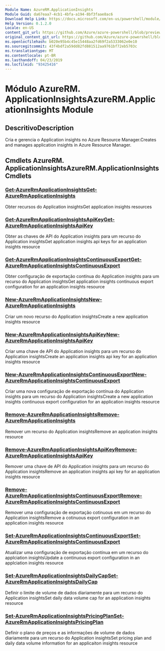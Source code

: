 ```yaml
---
Module Name: AzureRM.ApplicationInsights
Module Guid: da67eaa7-4cb1-4bfa-a194-8bf3faae8ac6
Download Help Link: https://docs.microsoft.com/en-us/powershell/module/azurerm.applicationinsights
Help Version: 0.1.2.0
Locale: en-US
content_git_url: https://github.com/Azure/azure-powershell/blob/preview/src/ResourceManager/ApplicationInsights/Commands.ApplicationInsights/help/AzureRM.ApplicationInsights.md
original_content_git_url: https://github.com/Azure/azure-powershell/blob/preview/src/ResourceManager/ApplicationInsights/Commands.ApplicationInsights/help/AzureRM.ApplicationInsights.md
ms.openlocfilehash: b020e95b4c45e15448aa2fd69f2a5333062e0e10
ms.sourcegitcommit: 43f4bdf2a59dd82fd881512aa9761bf72eb5703c
ms.translationtype: MT
ms.contentlocale: pt-BR
ms.lasthandoff: 04/23/2019
ms.locfileid: "93425416"
---
```

# <span data-ttu-id="aea82-101">Módulo AzureRM. ApplicationInsights</span><span class="sxs-lookup"><span data-stu-id="aea82-101">AzureRM.ApplicationInsights Module</span></span>
## <span data-ttu-id="aea82-102">Descritivo</span><span class="sxs-lookup"><span data-stu-id="aea82-102">Description</span></span>
<span data-ttu-id="aea82-103">Cria e gerencia o Application insights no Azure Resource Manager.</span><span class="sxs-lookup"><span data-stu-id="aea82-103">Creates and manages application insights in Azure Resource Manager.</span></span>

## <span data-ttu-id="aea82-104">Cmdlets AzureRM. ApplicationInsights</span><span class="sxs-lookup"><span data-stu-id="aea82-104">AzureRM.ApplicationInsights Cmdlets</span></span>
### [<span data-ttu-id="aea82-105">Get-AzureRmApplicationInsights</span><span class="sxs-lookup"><span data-stu-id="aea82-105">Get-AzureRmApplicationInsights</span></span>](Get-AzureRmApplicationInsights.md)
<span data-ttu-id="aea82-106">Obter recursos do Application insights</span><span class="sxs-lookup"><span data-stu-id="aea82-106">Get application insights resources</span></span>

### [<span data-ttu-id="aea82-107">Get-AzureRmApplicationInsightsApiKey</span><span class="sxs-lookup"><span data-stu-id="aea82-107">Get-AzureRmApplicationInsightsApiKey</span></span>](Get-AzureRmApplicationInsightsApiKey.md)
<span data-ttu-id="aea82-108">Obter as chaves de API do Application insights para um recurso do Application insights</span><span class="sxs-lookup"><span data-stu-id="aea82-108">Get application insights api keys for an application insights resource</span></span>

### [<span data-ttu-id="aea82-109">Get-AzureRmApplicationInsightsContinuousExport</span><span class="sxs-lookup"><span data-stu-id="aea82-109">Get-AzureRmApplicationInsightsContinuousExport</span></span>](Get-AzureRmApplicationInsightsContinuousExport.md)
<span data-ttu-id="aea82-110">Obter configuração de exportação contínua do Application insights para um recurso do Application insights</span><span class="sxs-lookup"><span data-stu-id="aea82-110">Get application insights continuous export configuration for an application insights resource</span></span>

### [<span data-ttu-id="aea82-111">New-AzureRmApplicationInsights</span><span class="sxs-lookup"><span data-stu-id="aea82-111">New-AzureRmApplicationInsights</span></span>](New-AzureRmApplicationInsights.md)
<span data-ttu-id="aea82-112">Criar um novo recurso do Application insights</span><span class="sxs-lookup"><span data-stu-id="aea82-112">Create a new application insights resource</span></span>

### [<span data-ttu-id="aea82-113">New-AzureRmApplicationInsightsApiKey</span><span class="sxs-lookup"><span data-stu-id="aea82-113">New-AzureRmApplicationInsightsApiKey</span></span>](New-AzureRmApplicationInsightsApiKey.md)
<span data-ttu-id="aea82-114">Criar uma chave de API do Application insights para um recurso do Application insights</span><span class="sxs-lookup"><span data-stu-id="aea82-114">Create an application insights api key for an application insights resource</span></span>

### [<span data-ttu-id="aea82-115">New-AzureRmApplicationInsightsContinuousExport</span><span class="sxs-lookup"><span data-stu-id="aea82-115">New-AzureRmApplicationInsightsContinuousExport</span></span>](New-AzureRmApplicationInsightsContinuousExport.md)
<span data-ttu-id="aea82-116">Criar uma nova configuração de exportação contínua do Application insights para um recurso do Application insights</span><span class="sxs-lookup"><span data-stu-id="aea82-116">Create a new application insights continuous export configuration for an application insights resource</span></span>

### [<span data-ttu-id="aea82-117">Remove-AzureRmApplicationInsights</span><span class="sxs-lookup"><span data-stu-id="aea82-117">Remove-AzureRmApplicationInsights</span></span>](Remove-AzureRmApplicationInsights.md)
<span data-ttu-id="aea82-118">Remover um recurso do Application insights</span><span class="sxs-lookup"><span data-stu-id="aea82-118">Remove an application insights resource</span></span>

### [<span data-ttu-id="aea82-119">Remove-AzureRmApplicationInsightsApiKey</span><span class="sxs-lookup"><span data-stu-id="aea82-119">Remove-AzureRmApplicationInsightsApiKey</span></span>](Remove-AzureRmApplicationInsightsApiKey.md)
<span data-ttu-id="aea82-120">Remover uma chave de API do Application insights para um recurso do Application insights</span><span class="sxs-lookup"><span data-stu-id="aea82-120">Remove an application insights api key for an application insights resource</span></span>

### [<span data-ttu-id="aea82-121">Remove-AzureRmApplicationInsightsContinuousExport</span><span class="sxs-lookup"><span data-stu-id="aea82-121">Remove-AzureRmApplicationInsightsContinuousExport</span></span>](Remove-AzureRmApplicationInsightsContinuousExport.md)
<span data-ttu-id="aea82-122">Remover uma configuração de exportação cotinuous em um recurso do Application insights</span><span class="sxs-lookup"><span data-stu-id="aea82-122">Remove a cotinuous export configuration in an application insights resource</span></span>

### [<span data-ttu-id="aea82-123">Set-AzureRmApplicationInsightsContinuousExport</span><span class="sxs-lookup"><span data-stu-id="aea82-123">Set-AzureRmApplicationInsightsContinuousExport</span></span>](Set-AzureRmApplicationInsightsContinuousExport.md)
<span data-ttu-id="aea82-124">Atualizar uma configuração de exportação contínua em um recurso do applciation insights</span><span class="sxs-lookup"><span data-stu-id="aea82-124">Update a continuous export configuration in an applciation insights resource</span></span>

### [<span data-ttu-id="aea82-125">Set-AzureRmApplicationInsightsDailyCap</span><span class="sxs-lookup"><span data-stu-id="aea82-125">Set-AzureRmApplicationInsightsDailyCap</span></span>](Set-AzureRmApplicationInsightsDailyCap.md)
<span data-ttu-id="aea82-126">Definir o limite de volume de dados diariamente para um recurso do Application insights</span><span class="sxs-lookup"><span data-stu-id="aea82-126">Set daily data volume cap for an application insights resource</span></span>

### [<span data-ttu-id="aea82-127">Set-AzureRmApplicationInsightsPricingPlan</span><span class="sxs-lookup"><span data-stu-id="aea82-127">Set-AzureRmApplicationInsightsPricingPlan</span></span>](Set-AzureRmApplicationInsightsPricingPlan.md)
<span data-ttu-id="aea82-128">Definir o plano de preços e as informações de volume de dados diariamente para um recurso do Application insights</span><span class="sxs-lookup"><span data-stu-id="aea82-128">Set pricing plan and daily data volume information for an applicaiton insights resource</span></span>

